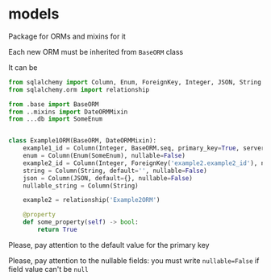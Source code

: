 # models

Package for ORMs and mixins for it

Each new ORM must be inherited from `BaseORM` class

It can be
```python
from sqlalchemy import Column, Enum, ForeignKey, Integer, JSON, String
from sqlalchemy.orm import relationship

from .base import BaseORM
from ..mixins import DateORMMixin
from ...db import SomeEnum


class Example1ORM(BaseORM, DateORMMixin):
    example1_id = Column(Integer, BaseORM.seq, primary_key=True, server_default=BaseORM.seq.next_value())
    enum = Column(Enum(SomeEnum), nullable=False)
    example2_id = Column(Integer, ForeignKey('example2.example2_id'), nullable=False)
    string = Column(String, default='', nullable=False)
    json = Column(JSON, default={}, nullable=False)
    nullable_string = Column(String)

    example2 = relationship('Example2ORM')

    @property
    def some_property(self) -> bool:
        return True
```

Please, pay attention to the default value for the primary key

Please, pay attention to the nullable fields: you must write `nullable=False` if field value can't be `null`
